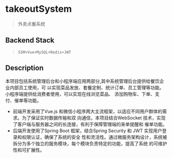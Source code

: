 # takeoutSystem

> 外卖点餐系统

## Backend Stack

> `SSM+Vue+MySQL+Redis+JWT`

## Description

本项目包括系统管理后台和小程序端应用两部分,其中系统管理后台提供给餐饮企业内部员工使用，可 以实现菜品发放、套餐定制、统计订单、员工管理等功能。小程序端提供给消费者使用，可以实现在线浏览菜品、 添加购物车、下单、支付、催单等功能。

- 前端开发采用了Vue.js 和微信小程序两大主流框架，以适应不同用户群体的需求。为了保证实时数据传输和双 向通信，本项目结合WebSocket 技术，实现了客户端与服务器之间的长连接，有利于保障管理端的来单提醒和 催单功能。  
- 后端开发使用了Spring Boot 框架，结合Spring Security 和 JWT 实现用户登录和权限认证，确保了系统的安全 性和灵活性。通过微服务架构设计，系统被拆分为多个独立的服务模块，每个模块负责特定的功能，提高了系统 的可维护性和可扩展性。
